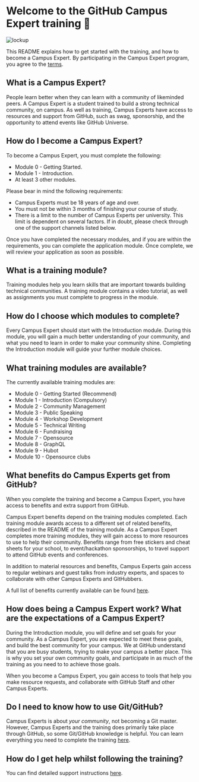 # Welcome to the GitHub Campus Expert training 🚩

![lockup](https://user-images.githubusercontent.com/1790822/28984617-e789fa78-792c-11e7-9c9f-17c23a70e6cc.png)

This README explains how to get started with the training, and how to become a Campus Expert. By participating in the Campus Expert program, you agree to the [terms](https://education.github.com/experts/terms).

## What is a Campus Expert?

People learn better when they can learn with a community of likeminded peers. A Campus Expert is a student trained to build a strong technical community, on campus. As well as training, Campus Experts have access to resources and support from GitHub, such as swag, sponsorship, and the opportunity to attend events like GitHub Universe.

## How do I become a Campus Expert?

To become a Campus Expert, you must complete the following:

- Module 0 - Getting Started.
- Module 1 - Introduction.
- At least 3 other modules.

Please bear in mind the following requirements:

- Campus Experts must be 18 years of age and over.
- You must not be within 3 months of finishing your course of study.
- There is a limit to the number of Campus Experts per university. This limit is dependent on several factors. If in doubt, please check through one of the support channels listed below.

Once you have completed the necessary modules, and if you are within the requirements, you can complete the application module. Once complete, we will review your application as soon as possible.

## What is a training module?

Training modules help you learn skills that are important towards building technical communities. A training module contains a video tutorial, as well as assignments you must complete to progress in the module.

## How do I choose which modules to complete?

Every Campus Expert should start with the Introduction module. During this module, you will gain a much better understanding of your community, and what you need to learn in order to make your community shine. Completing the Introduction module will guide your further module choices.

## What training modules are available?

The currently available training modules are:
- Module 0 - Getting Started (Recommend)
- Module 1 - Introduction (Compulsory)
- Module 2 - Community Management
- Module 3 - Public Speaking
- Module 4 - Workshop Development
- Module 5 - Technical Writing
- Module 6 - Fundraising
- Module 7 - Opensource
- Module 8 - GraphQL
- Module 9 - Hubot
- Module 10 - Opensource clubs

## What benefits do Campus Experts get from GitHub?

When you complete the training and become a Campus Expert, you have access to benefits and extra support from GitHub.

Campus Expert benefits depend on the training modules completed. Each training module awards access to a different set of related benefits, described in the README of the training module. As a Campus Expert completes more training modules, they will gain access to more resources to use to help their community. Benefits range from free stickers and cheat sheets for your school, to event/hackathon sponsorships, to travel support to attend GitHub events and conferences.

In addition to material resources and benefits, Campus Experts gain access to regular webinars and guest talks from industry experts, and spaces to collaborate with other Campus Experts and GitHubbers.

A full list of benefits currently available can be found [here](docs/benefits.md).

## How does being a Campus Expert work? What are the expectations of a Campus Expert?

During the Introduction module, you will define and set goals for your community. As a Campus Expert, you are expected to meet these goals, and build the best community for your campus. We at GitHub understand that you are busy students, trying to make your campus a better place. This is why you set your own community goals, and participate in as much of the training as you need to to achieve those goals.

When you become a Campus Expert, you gain access to tools that help you make resource requests, and collaborate with GitHub Staff and other Campus Experts.

## Do I need to know how to use Git/GitHub?

Campus Experts is about _your community_, not becoming a Git master. However, Campus Experts and the training does primarily take place through GitHub, so some Git/GitHub knowledge is helpful. You can learn everything you need to complete the training [here](https://services.github.com/on-demand/intro-to-github/).

## How do I get help whilst following the training?

You can find detailed support instructions [here](.github/SUPPORT.md).
